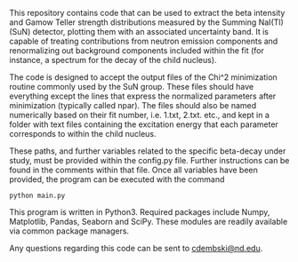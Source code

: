 This repository contains code that can be used to extract the beta intensity and Gamow Teller strength distributions measured by the Summing NaI(Tl) (SuN) detector, plotting them with an 
associated uncertainty band. It is capable of treating contributions from neutron emission components and renormalizing out background components included within the fit (for instance, 
a spectrum for the decay of the child nucleus).

The code is designed to accept the output files of the Chi^2 minimization routine commonly used by the SuN group. These files should have everything except the lines that express the normalized
parameters after minimization (typically called npar). The files should also be named numerically based on their fit number, i.e. 1.txt, 2.txt. etc., and kept in a folder with text files 
containing the excitation energy that each parameter corresponds to within the child nucleus. 

These paths, and further variables related to the specific beta-decay under study, must be provided within the config.py file. Further instructions can be found in the comments within that file. 
Once all variables have been provided, the program can be executed with the command

```
python main.py

```

This program is written in Python3. Required packages include Numpy, Matplotlib, Pandas, Seaborn and SciPy. These modules are readily available via common package managers.

Any questions regarding this code can be sent to cdembski@nd.edu.
